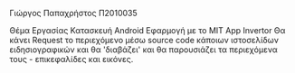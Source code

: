 
Γιώργος Παπαχρήστος
Π2010035 

Θέμα Εργασίας
Κατασκευή Android Εφαρμογή με το MIT App Invertor
Θα κάνει Request το περιεχόμενο μέσω source code κάποιων ιστοσελίδων ειδησιογραφικών
και θα 'διαβάζει' και θα παρουσιάζει τα περιεχόμενα τους - επικεφαλίδες και εικόνες.


